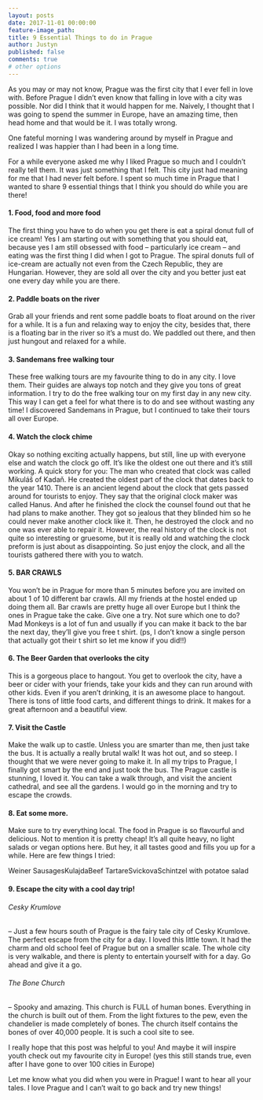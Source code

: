 ```yaml
---
layout: posts
date: 2017-11-01 00:00:00
feature-image_path:
title: 9 Essential Things to do in Prague
author: Justyn
published: false
comments: true
# other options
---
```


As you may or may not know, Prague was the first city that I ever fell in love with. Before Prague I didn’t even know that falling in love with a city was possible. Nor did I think that it would happen for me. Naively, I thought that I was going to spend the summer in Europe, have an amazing time, then head home and that would be it. I was totally wrong.

One fateful morning I was wandering around by myself in Prague and realized I was happier than I had been in a long time.

For a while everyone asked me why I liked Prague so much and I couldn’t really tell them. It was just something that I felt. This city just had meaning for me that I had never felt before. I spent so much time in Prague that I wanted to share 9 essential things that I think you should do while you are there!

#### 1. Food, food and more food

The first thing you have to do when you get there is eat a spiral donut full of ice cream! Yes I am starting out with something that you should eat, because yes I am still obsessed with food – particularly ice cream – and eating was the first thing I did when I got to Prague. The spiral donuts full of ice-cream are actually not even from the Czech Republic, they are Hungarian. However, they are sold all over the city and you better just eat one every day while you are there.

#### 2. Paddle boats on the river

Grab all your friends and rent some paddle boats to float around on the river for a while. It is a fun and relaxing way to enjoy the city, besides that, there is a floating bar in the river so it’s a must do. We paddled out there, and then just hungout and relaxed for a while.

#### 3. Sandemans free walking tour

These free walking tours are my favourite thing to do in any city. I love them. Their guides are always top notch and they give you tons of great information. I try to do the free walking tour on my first day in any new city. This way I can get a feel for what there is to do and see without wasting any time! I discovered Sandemans in Prague, but I continued to take their tours all over Europe.

#### 4. Watch the clock chime

Okay so nothing exciting actually happens, but still, line up with everyone else and watch the clock go off. It’s like the oldest one out there and it’s still working. A quick story for you: The man who created that clock was called Mikuláš of Kadaň. He created the oldest part of the clock that dates back to the year 1410. There is an ancient legend about the clock that gets passed around for tourists to enjoy. They say that the original clock maker was called Hanus. And after he finished the clock the counsel found out that he had plans to make another. They got so jealous that they blinded him so he could never make another clock like it. Then, he destroyed the clock and no one was ever able to repair it. However, the real history of the clock is not quite so interesting or gruesome, but it is really old and watching the clock preform is just about as disappointing. So just enjoy the clock, and all the tourists gathered there with you to watch.

#### 5. BAR CRAWLS

You won’t be in Prague for more than 5 minutes before you are invited on about 1 of 10 different bar crawls. All my friends at the hostel ended up doing them all. Bar crawls are pretty huge all over Europe but I think the ones in Prague take the cake. Give one a try. Not sure which one to do? Mad Monkeys is a lot of fun and usually if you can make it back to the bar the next day, they’ll give you free t shirt. (ps, I don’t know a single person that actually got their t shirt so let me know if you did!!)

#### 6. The Beer Garden that overlooks the city

This is a gorgeous place to hangout. You get to overlook the city, have a beer or cider with your friends, take your kids and they can run around with other kids. Even if you aren’t drinking, it is an awesome place to hangout. There is tons of little food carts, and different things to drink. It makes for a great afternoon and a beautiful view.

#### 7. Visit the Castle

Make the walk up to castle. Unless you are smarter than me, then just take the bus. It is actually a really brutal walk! It was hot out, and so steep. I thought that we were never going to make it. In all my trips to Prague, I finally got smart by the end and just took the bus. The Prague castle is stunning, I loved it. You can take a walk through, and visit the ancient cathedral, and see all the gardens. I would go in the morning and try to escape the crowds.

#### 8. Eat some more.

Make sure to try everything local. The food in Prague is so flavourful and delicious. Not to mention it is pretty cheap! It’s all quite heavy, no light salads or vegan options here. But hey, it all tastes good and fills you up for a while. Here are few things I tried:

Weiner SausagesKulajdaBeef TartareSvickovaSchintzel with potatoe salad

#### 9. Escape the city with a cool day trip!

###### Cesky Krumlove

– Just a few hours south of Prague is the fairy tale city of Cesky Krumlove. The perfect escape from the city for a day. I loved this little town. It had the charm and old school feel of Prague but on a smaller scale. The whole city is very walkable, and there is plenty to entertain yourself with for a day. Go ahead and give it a go.

###### The Bone Church

– Spooky and amazing. This church is FULL of human bones. Everything in the church is built out of them. From the light fixtures to the pew, even the chandelier is made completely of bones. The church itself contains the bones of over 40,000 people. It is such a cool site to see.

I really hope that this post was helpful to you! And maybe it will inspire youth check out my favourite city in Europe! (yes this still stands true, even after I have gone to over 100 cities in Europe)

Let me know what you did when you were in Prague! I want to hear all your tales. I love Prague and I can’t wait to go back and try new things!
